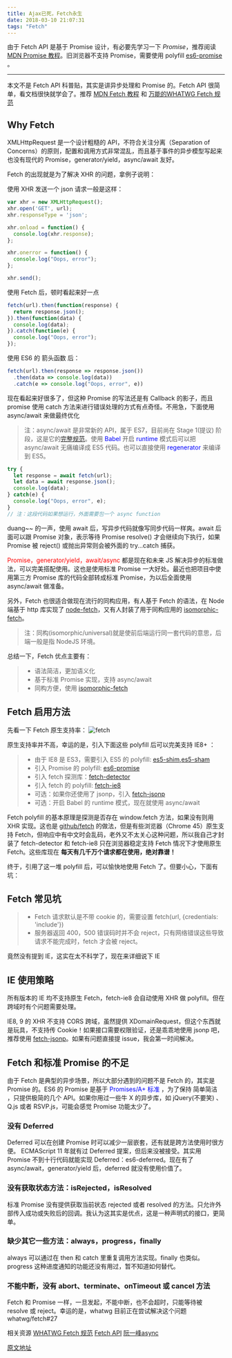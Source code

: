 ```yaml
---
title: Ajax已死，Fetch永生
date: 2018-03-10 21:07:31
tags: "Fetch"
---
```


由于 Fetch API 是基于 Promise 设计，有必要先学习一下 *Promise*，推荐阅读 [MDN Promise 教程](https://developer.mozilla.org/zh-CN/docs/Web/JavaScript/Reference/Global_Objects/Promise)。旧浏览器不支持 Promise，需要使用 polyfill [es6-promise](https://github.com/stefanpenner/es6-promise) 。

--------

本文不是 Fetch API 科普贴，其实是讲异步处理和 Promise 的。Fetch API 很简单，看文档很快就学会了。推荐 [MDN Fetch 教程](https://developer.mozilla.org/zh-CN/docs/Web/API/WindowOrWorkerGlobalScope/fetch) 和 [万能的WHATWG Fetch 规范](https://fetch.spec.whatwg.org/)


## Why Fetch
XMLHttpRequest 是一个设计粗糙的 API，不符合关注分离（Separation of Concerns）的原则，配置和调用方式非常混乱，而且基于事件的异步模型写起来也没有现代的 Promise，generator/yield，async/await 友好。

<!-- more -->

Fetch 的出现就是为了解决 XHR 的问题，拿例子说明：

使用 XHR 发送一个 json 请求一般是这样：
```javascript
var xhr = new XMLHttpRequest();
xhr.open('GET', url);
xhr.responseType = 'json';

xhr.onload = function() {
  console.log(xhr.response);
};

xhr.onerror = function() {
  console.log("Oops, error");
};

xhr.send();
```

使用 Fetch 后，顿时看起来好一点

```javascript
fetch(url).then(function(response) {
  return response.json();
}).then(function(data) {
  console.log(data);
}).catch(function(e) {
  console.log("Oops, error");
});
```

使用 ES6 的 箭头函数 后：

```javascript
fetch(url).then(response => response.json())
  .then(data => console.log(data))
  .catch(e => console.log("Oops, error", e))
```

现在看起来好很多了，但这种 Promise 的写法还是有 Callback 的影子，而且 promise 使用 catch 方法来进行错误处理的方式有点奇怪。不用急，下面使用 async/await 来做最终优化

>注：async/await 是非常新的 API，属于 ES7，目前尚在 Stage 1(提议) 阶段，这是它的[完整规范](https://github.com/tc39/ecmascript-asyncawait)。使用 <font color = "blue">Babel</font> 开启 <font color = "blue">runtime</font> 模式后可以把 async/await 无痛编译成 ES5 代码。也可以直接使用 <font color = "blue">regenerator</font> 来编译到 ES5。

```javascript
try {
  let response = await fetch(url);
  let data = await response.json();
  console.log(data);
} catch(e) {
  console.log("Oops, error", e);
}
// 注：这段代码如果想运行，外面需要包一个 async function
```

duang~~ 的一声，使用 await 后，写异步代码就像写同步代码一样爽。await 后面可以跟 Promise 对象，表示等待 Promise resolve() 才会继续向下执行，如果 Promise 被 reject() 或抛出异常则会被外面的 try...catch 捕获。

<font color = "red">Promise，generator/yield，await/async</font> 都是现在和未来 JS 解决异步的标准做法，可以完美搭配使用。这也是使用标准 Promise 一大好处。最近也把项目中使用第三方 Promise 库的代码全部转成标准 Promise，为以后全面使用 async/await 做准备。


另外，Fetch 也很适合做现在流行的同构应用，有人基于 Fetch 的语法，在 Node 端基于 http 库实现了 [node-fetch](https://github.com/bitinn/node-fetch)，又有人封装了用于同构应用的 [isomorphic-fetch](https://github.com/matthew-andrews/isomorphic-fetch)。

>注：同构(isomorphic/universal)就是使前后端运行同一套代码的意思，后端一般是指 NodeJS 环境。

总结一下，Fetch 优点主要有：
> * 语法简洁，更加语义化
> * 基于标准 Promise 实现，支持 async/await
> * 同构方便，使用 [isomorphic-fetch](https://github.com/matthew-andrews/isomorphic-fetch)

## Fetch 启用方法

先看一下 Fetch 原生支持率：
![fetch](https://cloud.githubusercontent.com/assets/948896/10188421/c6e19fc8-6791-11e5-8ac2-bfede76df6b4.png)

原生支持率并不高，幸运的是，引入下面这些 polyfill 后可以完美支持 IE8+ ：
> * 由于 IE8 是 ES3，需要引入 ES5 的 polyfill: [es5-shim,es5-sham](https://github.com/es-shims/es5-shim)
> * 引入 Promise 的 polyfill: [es6-promise](https://github.com/stefanpenner/es6-promise)
> * 引入 fetch 探测库：[fetch-detector](https://github.com/camsong/fetch-detector)
> * 引入 fetch 的 polyfill: [fetch-ie8](https://github.com/camsong/fetch-ie8)
> * 可选：如果你还使用了 jsonp，引入 [fetch-jsonp](https://github.com/camsong/fetch-jsonp)
> * 可选：开启 Babel 的 runtime 模式，现在就使用 async/await


Fetch polyfill 的基本原理是探测是否存在 window.fetch 方法，如果没有则用 XHR 实现。这也是 [github/fetch](https://github.com/github/fetch) 的做法，但是有些浏览器（Chrome 45）原生支持 Fetch，但响应中有中文时会乱码，老外又不太关心这种问题，所以我自己才封装了 fetch-detector 和 fetch-ie8 只在浏览器稳定支持 Fetch 情况下才使用原生 Fetch。这些库现在 **每天有几千万个请求都在使用，绝对靠谱！**


终于，引用了这一堆 polyfill 后，可以愉快地使用 Fetch 了。但要小心，下面有坑：

## Fetch 常见坑

> * Fetch 请求默认是不带 cookie 的，需要设置 fetch(url, {credentials: 'include'})
> * 服务器返回 400，500 错误码时并不会 reject，只有网络错误这些导致请求不能完成时，fetch 才会被 reject。

竟然没有提到 IE，这实在太不科学了，现在来详细说下 IE

## IE 使用策略
所有版本的 IE 均不支持原生 Fetch，fetch-ie8 会自动使用 XHR 做 polyfill。但在跨域时有个问题需要处理。

IE8, 9 的 XHR 不支持 CORS 跨域，虽然提供 XDomainRequest，但这个东西就是玩具，不支持传 Cookie！如果接口需要权限验证，还是乖乖地使用 jsonp 吧，推荐使用 [fetch-jsonp](https://github.com/camsong/fetch-jsonp)。如果有问题直接提 issue，我会第一时间解决。

## Fetch 和标准 Promise 的不足

由于 Fetch 是典型的异步场景，所以大部分遇到的问题不是 Fetch 的，其实是 Promise 的。ES6 的 Promise 是基于<font color = "blue"> Promises/A+ 标准 </font>，为了保持 简单简洁 ，只提供极简的几个 API。如果你用过一些牛 X 的异步库，如 jQuery(不要笑) 、Q.js 或者 RSVP.js，可能会感觉 Promise 功能太少了。


### 没有 Deferred
Deferred 可以在创建 Promise 时可以减少一层嵌套，还有就是跨方法使用时很方便。
ECMAScript 11 年就有过 Deferred 提案，但后来没被接受。其实用 Promise 不到十行代码就能实现 Deferred：es6-deferred。现在有了 async/await，generator/yield 后，deferred 就没有使用价值了。

### 没有获取状态方法：isRejected，isResolved

标准 Promise 没有提供获取当前状态 rejected 或者 resolved 的方法。只允许外部传入成功或失败后的回调。我认为这其实是优点，这是一种声明式的接口，更简单。

### 缺少其它一些方法：always，progress，finally
always 可以通过在 then 和 catch 里重复调用方法实现。finally 也类似。progress 这种进度通知的功能还没有用过，暂不知道如何替代。

### 不能中断，没有 abort、terminate、onTimeout 或 cancel 方法
Fetch 和 Promise 一样，一旦发起，不能中断，也不会超时，只能等待被 resolve 或 reject。幸运的是，whatwg 目前正在尝试解决这个问题 whatwg/fetch#27

相关资源
[WHATWG Fetch 规范](https://fetch.spec.whatwg.org/)
[Fetch API](http://bubkoo.com/2015/05/08/introduction-to-fetch/)
[阮一峰async](http://www.ruanyifeng.com/blog/2015/05/async.html)

[原文地址](https://github.com/camsong/blog/issues/2)
